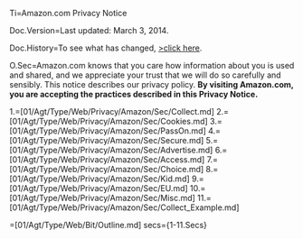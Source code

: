 Ti=Amazon.com Privacy Notice

Doc.Version=Last updated: March 3, 2014.

Doc.History=To see what has changed, <a href="#">>click here</a>.
 
O.Sec=Amazon.com knows that you care how information about you is used and shared, and we appreciate your trust that we will do so carefully and sensibly. This notice describes our privacy policy. <strong>By visiting Amazon.com, you are accepting the practices described in this Privacy Notice.</strong>
  
1.=[01/Agt/Type/Web/Privacy/Amazon/Sec/Collect.md]
2.=[01/Agt/Type/Web/Privacy/Amazon/Sec/Cookies.md]
3.=[01/Agt/Type/Web/Privacy/Amazon/Sec/PassOn.md]
4.=[01/Agt/Type/Web/Privacy/Amazon/Sec/Secure.md]
5.=[01/Agt/Type/Web/Privacy/Amazon/Sec/Advertise.md]
6.=[01/Agt/Type/Web/Privacy/Amazon/Sec/Access.md]
7.=[01/Agt/Type/Web/Privacy/Amazon/Sec/Choice.md]
8.=[01/Agt/Type/Web/Privacy/Amazon/Sec/Kid.md]
9.=[01/Agt/Type/Web/Privacy/Amazon/Sec/EU.md]
10.=[01/Agt/Type/Web/Privacy/Amazon/Sec/Misc.md]
11.=[01/Agt/Type/Web/Privacy/Amazon/Sec/Collect_Example.md]
	
=[01/Agt/Type/Web/Bit/Outline.md]
secs={1-11.Secs}